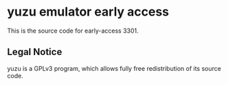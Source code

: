 yuzu emulator early access
=============

This is the source code for early-access 3301.

## Legal Notice

yuzu is a GPLv3 program, which allows fully free redistribution of its source code.